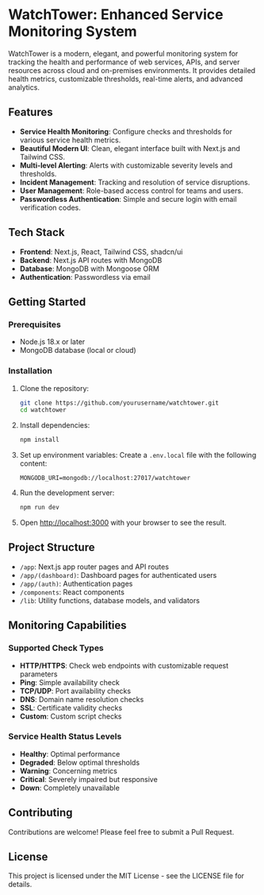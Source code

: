 # WatchTower: Enhanced Service Monitoring System

WatchTower is a modern, elegant, and powerful monitoring system for tracking the health and performance of web services, APIs, and server resources across cloud and on-premises environments. It provides detailed health metrics, customizable thresholds, real-time alerts, and advanced analytics.

## Features

- **Service Health Monitoring**: Configure checks and thresholds for various service health metrics.
- **Beautiful Modern UI**: Clean, elegant interface built with Next.js and Tailwind CSS.
- **Multi-level Alerting**: Alerts with customizable severity levels and thresholds.
- **Incident Management**: Tracking and resolution of service disruptions.
- **User Management**: Role-based access control for teams and users.
- **Passwordless Authentication**: Simple and secure login with email verification codes.

## Tech Stack

- **Frontend**: Next.js, React, Tailwind CSS, shadcn/ui
- **Backend**: Next.js API routes with MongoDB
- **Database**: MongoDB with Mongoose ORM
- **Authentication**: Passwordless via email

## Getting Started

### Prerequisites

- Node.js 18.x or later
- MongoDB database (local or cloud)

### Installation

1. Clone the repository:
   ```bash
   git clone https://github.com/yourusername/watchtower.git
   cd watchtower
   ```

2. Install dependencies:
   ```bash
   npm install
   ```

3. Set up environment variables:
   Create a `.env.local` file with the following content:
   ```
   MONGODB_URI=mongodb://localhost:27017/watchtower
   ```

4. Run the development server:
   ```bash
   npm run dev
   ```

5. Open [http://localhost:3000](http://localhost:3000) with your browser to see the result.

## Project Structure

- `/app`: Next.js app router pages and API routes
- `/app/(dashboard)`: Dashboard pages for authenticated users
- `/app/(auth)`: Authentication pages
- `/components`: React components
- `/lib`: Utility functions, database models, and validators

## Monitoring Capabilities

### Supported Check Types

- **HTTP/HTTPS**: Check web endpoints with customizable request parameters
- **Ping**: Simple availability check
- **TCP/UDP**: Port availability checks
- **DNS**: Domain name resolution checks
- **SSL**: Certificate validity checks
- **Custom**: Custom script checks

### Service Health Status Levels

- **Healthy**: Optimal performance
- **Degraded**: Below optimal thresholds
- **Warning**: Concerning metrics
- **Critical**: Severely impaired but responsive
- **Down**: Completely unavailable

## Contributing

Contributions are welcome! Please feel free to submit a Pull Request.

## License

This project is licensed under the MIT License - see the LICENSE file for details. 